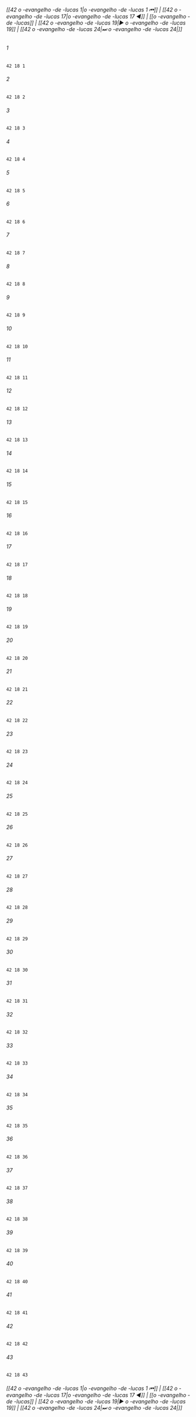 
###### [[42 o -evangelho -de -lucas 1|o -evangelho -de -lucas 1 ⏮]] | [[42 o -evangelho -de -lucas 17|o -evangelho -de -lucas 17 ◀]] | [[o -evangelho -de -lucas]] | [[42 o -evangelho -de -lucas 19|▶ o -evangelho -de -lucas 19]] | [[42 o -evangelho -de -lucas 24|⏭ o -evangelho -de -lucas 24|]]

###### 1
``` verse
42 18 1 
```
###### 2
``` verse
42 18 2 
```
###### 3
``` verse
42 18 3 
```
###### 4
``` verse
42 18 4 
```
###### 5
``` verse
42 18 5 
```
###### 6
``` verse
42 18 6 
```
###### 7
``` verse
42 18 7 
```
###### 8
``` verse
42 18 8 
```
###### 9
``` verse
42 18 9 
```
###### 10
``` verse
42 18 10 
```
###### 11
``` verse
42 18 11 
```
###### 12
``` verse
42 18 12 
```
###### 13
``` verse
42 18 13 
```
###### 14
``` verse
42 18 14 
```
###### 15
``` verse
42 18 15 
```
###### 16
``` verse
42 18 16 
```
###### 17
``` verse
42 18 17 
```
###### 18
``` verse
42 18 18 
```
###### 19
``` verse
42 18 19 
```
###### 20
``` verse
42 18 20 
```
###### 21
``` verse
42 18 21 
```
###### 22
``` verse
42 18 22 
```
###### 23
``` verse
42 18 23 
```
###### 24
``` verse
42 18 24 
```
###### 25
``` verse
42 18 25 
```
###### 26
``` verse
42 18 26 
```
###### 27
``` verse
42 18 27 
```
###### 28
``` verse
42 18 28 
```
###### 29
``` verse
42 18 29 
```
###### 30
``` verse
42 18 30 
```
###### 31
``` verse
42 18 31 
```
###### 32
``` verse
42 18 32 
```
###### 33
``` verse
42 18 33 
```
###### 34
``` verse
42 18 34 
```
###### 35
``` verse
42 18 35 
```
###### 36
``` verse
42 18 36 
```
###### 37
``` verse
42 18 37 
```
###### 38
``` verse
42 18 38 
```
###### 39
``` verse
42 18 39 
```
###### 40
``` verse
42 18 40 
```
###### 41
``` verse
42 18 41 
```
###### 42
``` verse
42 18 42 
```
###### 43
``` verse
42 18 43 
```

###### [[42 o -evangelho -de -lucas 1|o -evangelho -de -lucas 1 ⏮]] | [[42 o -evangelho -de -lucas 17|o -evangelho -de -lucas 17 ◀]] | [[o -evangelho -de -lucas]] | [[42 o -evangelho -de -lucas 19|▶ o -evangelho -de -lucas 19]] | [[42 o -evangelho -de -lucas 24|⏭ o -evangelho -de -lucas 24|]]

